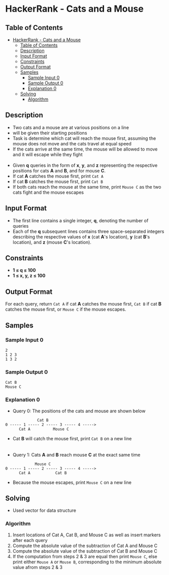 # HackerRank - Cats and a Mouse

## Table of Contents
<!-- TOC -->

- [HackerRank - Cats and a Mouse](#hackerrank---cats-and-a-mouse)
    - [Table of Contents](#table-of-contents)
    - [Description](#description)
    - [Input Format](#input-format)
    - [Constraints](#constraints)
    - [Output Format](#output-format)
    - [Samples](#samples)
        - [Sample Input 0](#sample-input-0)
        - [Sample Output 0](#sample-output-0)
        - [Explanation 0](#explanation-0)
    - [Solving](#solving)
        - [Algorithm](#algorithm)

<!-- /TOC -->

## Description
* Two cats and a mouse are at various positions on a line
* will be given their starting positions
* Task is determine which cat will reach the mouse first, assuming the mouse does not move and the cats travel at equal speed
* If the cats arrive at the same time, the mouse will be allowed to move and it will escape while they fight<br/><br/>
* Given **q** queries in the form of **x**, **y**, and **z** representing the respective positions for cats **A** and **B**, and for mouse **C**.
* If cat **A** catches the mouse first, print `Cat A`
* If cat **B** catches the mouse first, print `Cat B`
* If both cats reach the mouse at the same time, print `Mouse C` as the two cats fight and the mouse escapes

## Input Format
* The first line contains a single integer, **q**, denoting the number of queries
* Each of the **q** subsequent lines contains three space-separated integers describing the respective values of **x** (cat **A**'s location), **y** (cat **B**'s location), and **z** (mouse **C**'s location).

## Constraints
* **1 &le; q &le; 100**
* **1 &le; x, y, z &le; 100**

## Output Format
For each query, return `Cat A` if cat **A** catches the mouse first, `Cat B` if cat **B** catches the mouse first, or `Mouse C` if the mouse escapes.

## Samples

### Sample Input 0
```
2
1 2 3
1 3 2
```

### Sample Output 0
```
Cat B
Mouse C
```

### Explanation 0
* Query 0: The positions of the cats and mouse are shown below
```
              Cat B
0 ----- 1 ----- 2 ----- 3 ----- 4 ----->
      Cat A          Mouse C
```
* Cat **B** will catch the mouse first, print `Cat B` on a new line<br/><br/><br>
* Query 1: Cats **A** and **B** reach mouse **C** at the exact same time
```
             Mouse C
0 ----- 1 ----- 2 ----- 3 ----- 4 ----->
      Cat A           Cat B
```
* Because the mouse escapes, print `Mouse C` on a new line

## Solving
* Used vector for data structure

### Algorithm
1. Insert locations of Cat A, Cat B, and Mouse C as well as insert markers after each query
2. Compute the absolute value of the subtraction of Cat A and Mouse C
3. Compute the absolute value of the subtraction of Cat B and Mouse C
4. If the computation from steps 2 & 3 are equal then print `Mouse C`, else print either `Mouse A` or `Mouse B`, corresponding to the minimum absolute value afrom steps 2 & 3
